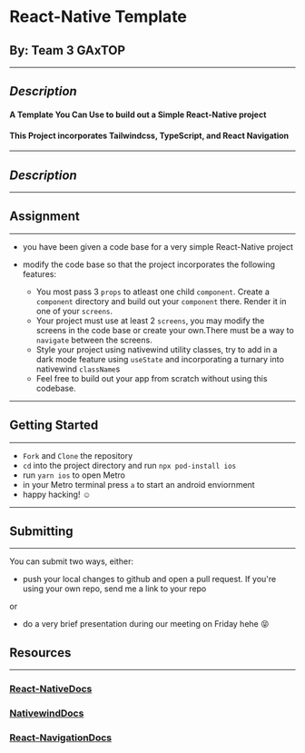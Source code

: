 # React-Native Template

## By: Team 3 GAxTOP

---

## **_Description_**

#### A Template You Can Use to build out a Simple React-Native project

#### This Project incorporates Tailwindcss, TypeScript, and React Navigation

---

## **_Description_**

---

## Assignment

---

- you have been given a code base for a very simple React-Native project
- modify the code base so that the project incorporates the following features:

  - You most pass 3 `props` to atleast one child `component`. Create a `component` directory and build out your `component` there. Render it in one of your `screens`.
  - Your project must use at least 2 `screens`, you may modify the screens in the code base or create your own.There must be a way to `navigate` between the screens.
  - Style your project using nativewind utility classes, try to add in a dark mode feature using `useState` and incorporating a turnary into nativewind `className`s
  - Feel free to build out your app from scratch without using this codebase.

---

## Getting Started

---

- `Fork` and `Clone` the repository
- `cd` into the project directory and run `npx pod-install ios`
- run `yarn ios` to open Metro
- in your Metro terminal press `a` to start an android enviornment
- happy hacking! ☺️

---

## Submitting

---

You can submit two ways, either:

- push your local changes to github and open a pull request. If you're using your own repo, send me a link to your repo

or

- do a very brief presentation during our meeting on Friday hehe 😝

## Resources

---

### [React-NativeDocs](https://reactnative.dev/docs/environment-setup)

### [NativewindDocs](https://www.nativewind.dev/quick-starts/react-native-cli)

### [React-NavigationDocs](https://reactnavigation.org/docs/getting-started/)
